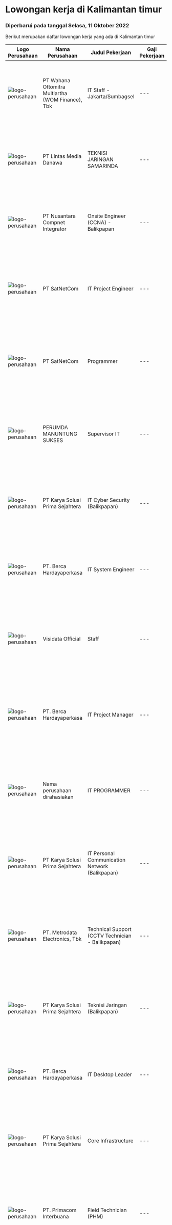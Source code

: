 
  # Lowongan kerja di Kalimantan timur

  ### Diperbarui pada tanggal Selasa, 11 Oktober 2022

  Berikut merupakan daftar lowongan kerja yang ada di Kalimantan timur

  |Logo Perusahaan | Nama Perusahaan | Judul Pekerjaan | Gaji Pekerjaan | Lokasi | Deskripsi | Tanggal diunggah | Pranala |
  | -------------- | --------------- | --------------- | --------- | --------- | -------------- | ------- | ----------- |
  |![logo-perusahaan](https://image-service-cdn.seek.com.au/0cd0ed723dba304d73bfec64ce263da9360da79b/ee4dce1061f3f616224767ad58cb2fc751b8d2dc)|PT Wahana Ottomitra Multiartha (WOM Finance), Tbk|IT Staff - Jakarta/Sumbagsel|---|Samarinda|Job Description: Troubleshoot all IT system and network problems Monitoring and maintaining computer systems and networks Installing and configuring...|Selasa, 11 Oktober 2022|https://www.jobstreet.co.id/id/job/it-staff-jakarta-sumbagsel-4062697?token=0~40e48ef9-5075-4e9d-90f2-0b40d7b817f3&sectionRank=1&jobId=jobstreet-id-job-4062697|
|![logo-perusahaan](https://image-service-cdn.seek.com.au/4cc5b4edd8a09fb41741a122f57ee79a81b9a89e/ee4dce1061f3f616224767ad58cb2fc751b8d2dc)|PT Lintas Media Danawa|TEKNISI JARINGAN SAMARINDA|---|Samarinda|Kualifikasi: Usia maksimum saat melamar adalah 28 tahun Lulusan SMK/D3/S1 (TKJ, Teknik elektro, informatika, ilmu computer) dan sejenisnya Minimal...|Senin, 10 Oktober 2022|https://www.jobstreet.co.id/id/job/teknisi-jaringan-samarinda-4060990?token=0~40e48ef9-5075-4e9d-90f2-0b40d7b817f3&sectionRank=2&jobId=jobstreet-id-job-4060990|
|![logo-perusahaan](https://image-service-cdn.seek.com.au/faf1379cb2f8ff5c87162dc20c60c0d2f63dba1c/ee4dce1061f3f616224767ad58cb2fc751b8d2dc)|PT Nusantara Compnet Integrator|Onsite Engineer (CCNA) - Balikpapan|---|Balikpapan|Job Descriptions : Analyze customer needs Provide solutions and give recommendations to the customer according to their needs Preventive and...|Jumat, 07 Oktober 2022|https://www.jobstreet.co.id/id/job/onsite-engineer-ccna-balikpapan-4047918?token=0~40e48ef9-5075-4e9d-90f2-0b40d7b817f3&sectionRank=3&jobId=jobstreet-id-job-4047918|
|![logo-perusahaan](https://image-service-cdn.seek.com.au/6108f58b8d52b8e5523830ee4b11d6074377e515/ee4dce1061f3f616224767ad58cb2fc751b8d2dc)|PT SatNetCom|IT Project Engineer|---|Kalimantan Timur|Skills: Good Knowledge about IT System Good Knowledge of wire/wireless computer networking Good Knowledge about Electronic and Electrical System Good...|Kamis, 06 Oktober 2022|https://www.jobstreet.co.id/id/job/it-project-engineer-4057309?token=0~40e48ef9-5075-4e9d-90f2-0b40d7b817f3&sectionRank=4&jobId=jobstreet-id-job-4057309|
|![logo-perusahaan](https://image-service-cdn.seek.com.au/6108f58b8d52b8e5523830ee4b11d6074377e515/ee4dce1061f3f616224767ad58cb2fc751b8d2dc)|PT SatNetCom|Programmer|---|Balikpapan|Specific Requirements: Have good knowledge as programmer. Have experience for C#, Javascript, Windows Server, SQL Server, Basic IoT communication....|Rabu, 05 Oktober 2022|https://www.jobstreet.co.id/id/job/programmer-4056207?token=0~40e48ef9-5075-4e9d-90f2-0b40d7b817f3&sectionRank=5&jobId=jobstreet-id-job-4056207|
|![logo-perusahaan](https://i.ibb.co/sqvTCh9/112815900-stock-vector-no-image-available-icon-flat-vector.webp)|PERUMDA MANUNTUNG SUKSES|Supervisor IT|---|Balikpapan|Kualifikasi Pekerjaan Memiliki KTP balikpapan memiliki Sertifikat Oil and Gas Berpengalaman minimal 3 tahun di bidangnya Deskripsi pekerjaan﻿ Membuat...|Rabu, 05 Oktober 2022|https://www.jobstreet.co.id/id/job/supervisor-it-4057008?token=0~40e48ef9-5075-4e9d-90f2-0b40d7b817f3&sectionRank=6&jobId=jobstreet-id-job-4057008|
|![logo-perusahaan](https://image-service-cdn.seek.com.au/bb0f2c313297f2db3d497466b95d7da85644edc0/ee4dce1061f3f616224767ad58cb2fc751b8d2dc)|PT Karya Solusi Prima Sejahtera|IT Cyber Security (Balikpapan)|---|Balikpapan|Kualifikasi: Pendidikan D3/S1 Teknik Informatika/Teknik Elektro/Teknik Telekomunikasi. Memiliki pengalaman min. 3 tahun pada bidang terkait. Memiliki...|Selasa, 04 Oktober 2022|https://www.jobstreet.co.id/id/job/it-cyber-security-balikpapan-4035804?token=0~40e48ef9-5075-4e9d-90f2-0b40d7b817f3&sectionRank=7&jobId=jobstreet-id-job-4035804|
|![logo-perusahaan](https://image-service-cdn.seek.com.au/6a76252207cfed561e664c874d4631f4aefd8409/ee4dce1061f3f616224767ad58cb2fc751b8d2dc)|PT. Berca Hardayaperkasa|IT System Engineer|---|Jakarta Pusat|Description: Monitoring and managing all installed systems and infrastructure include PC and notebook Handle windows server 2008 Handle server email,...|Selasa, 04 Oktober 2022|https://www.jobstreet.co.id/id/job/it-system-engineer-4055250?token=0~40e48ef9-5075-4e9d-90f2-0b40d7b817f3&sectionRank=8&jobId=jobstreet-id-job-4055250|
|![logo-perusahaan](https://i.ibb.co/sqvTCh9/112815900-stock-vector-no-image-available-icon-flat-vector.webp)|Visidata Official|Staff|---|Balikpapan|Kualifikasi Pekerjaan Pendidikan minimal SMK jurusan TKJ Dapat dan mampu berkomunikasi dengan baik Jujur, disiplin, dan pekerja keras Mampu instalasi...|Kamis, 06 Oktober 2022|https://www.jobstreet.co.id/id/job/staff-4058061?token=0~40e48ef9-5075-4e9d-90f2-0b40d7b817f3&sectionRank=9&jobId=jobstreet-id-job-4058061|
|![logo-perusahaan](https://image-service-cdn.seek.com.au/6a76252207cfed561e664c874d4631f4aefd8409/ee4dce1061f3f616224767ad58cb2fc751b8d2dc)|PT. Berca Hardayaperkasa|IT Project Manager|---|Jakarta Raya|Deskripsi: Menangani dan mengontrol berlangsungnya project sesuai dengan waktu yang telah ditentukan. Berkoordinasi dengan client/management untuk...|Selasa, 04 Oktober 2022|https://www.jobstreet.co.id/id/job/it-project-manager-4055283?token=0~40e48ef9-5075-4e9d-90f2-0b40d7b817f3&sectionRank=10&jobId=jobstreet-id-job-4055283|
|![logo-perusahaan](https://i.ibb.co/sqvTCh9/112815900-stock-vector-no-image-available-icon-flat-vector.webp)|Nama perusahaan dirahasiakan|IT PROGRAMMER|---|Balikpapan|USIA MAKSIMAL 35 TAHUN MINIMAL S1 INFORMATIKA ATAU BIDANG TERKAIT MEMILIKI PENGALAMAN MINIMAL 2 TAHUN Paham terkait PHP Framework seperti Laravel,...|Minggu, 02 Oktober 2022|https://www.jobstreet.co.id/id/job/it-programmer-4035274?token=0~40e48ef9-5075-4e9d-90f2-0b40d7b817f3&sectionRank=11&jobId=jobstreet-id-job-4035274|
|![logo-perusahaan](https://image-service-cdn.seek.com.au/bb0f2c313297f2db3d497466b95d7da85644edc0/ee4dce1061f3f616224767ad58cb2fc751b8d2dc)|PT Karya Solusi Prima Sejahtera|IT Personal Communication Network (Balikpapan)|---|Balikpapan|KUALIFIKASI: Usia maksimal 25 tahun. Pendidikan diutamakan lulusan SMK jurusan Teknik Komputer dan Jaringan. Memiliki kemampuan komunikasi yang baik...|Sabtu, 01 Oktober 2022|https://www.jobstreet.co.id/id/job/it-personal-communication-network-balikpapan-4034245?token=0~40e48ef9-5075-4e9d-90f2-0b40d7b817f3&sectionRank=12&jobId=jobstreet-id-job-4034245|
|![logo-perusahaan](https://image-service-cdn.seek.com.au/0d75518309b56a3cff39daa569b0ba02cc7a22f2/ee4dce1061f3f616224767ad58cb2fc751b8d2dc)|PT. Metrodata Electronics, Tbk|Technical Support (CCTV Technician - Balikpapan)|---|Balikpapan|KUALIFIKASI PERSONIL CCTV Technician Pendidikan minimal D3 Pengalaman minimal 5 tahun Memiliki Sertifikasi bekerja di Ketinggian Maksimal usia 50...|Jumat, 30 September 2022|https://www.jobstreet.co.id/id/job/technical-support-cctv-technician-balikpapan-4039514?token=0~40e48ef9-5075-4e9d-90f2-0b40d7b817f3&sectionRank=13&jobId=jobstreet-id-job-4039514|
|![logo-perusahaan](https://image-service-cdn.seek.com.au/bb0f2c313297f2db3d497466b95d7da85644edc0/ee4dce1061f3f616224767ad58cb2fc751b8d2dc)|PT Karya Solusi Prima Sejahtera|Teknisi Jaringan (Balikpapan)|---|Balikpapan|KUALIFIKASI Pendidikan minimal SMK Teknik Komputer &amp; Jaringan/D3 jurusan Telekomunikasi Memiliki pengalaman sebagai teknisi minimal 1 tahun ...|Senin, 03 Oktober 2022|https://www.jobstreet.co.id/id/job/teknisi-jaringan-balikpapan-4052341?token=0~40e48ef9-5075-4e9d-90f2-0b40d7b817f3&sectionRank=14&jobId=jobstreet-id-job-4052341|
|![logo-perusahaan](https://image-service-cdn.seek.com.au/6a76252207cfed561e664c874d4631f4aefd8409/ee4dce1061f3f616224767ad58cb2fc751b8d2dc)|PT. Berca Hardayaperkasa|IT Desktop Leader|---|Kalimantan Timur|Responsibilities: Analyzing, diagnosing, and installation to several areas including desktop hardware, operating systems, active directory,...|Jumat, 30 September 2022|https://www.jobstreet.co.id/id/job/it-desktop-leader-4050596?token=0~40e48ef9-5075-4e9d-90f2-0b40d7b817f3&sectionRank=15&jobId=jobstreet-id-job-4050596|
|![logo-perusahaan](https://image-service-cdn.seek.com.au/bb0f2c313297f2db3d497466b95d7da85644edc0/ee4dce1061f3f616224767ad58cb2fc751b8d2dc)|PT Karya Solusi Prima Sejahtera|Core Infrastructure|---|Balikpapan|Kualifikasi:  Pendidikan Minimal D3/S1 pada bidang yang sesuai. Diutamakan berpengalaman 3 tahun Memiliki Kemampuan Komunikasi yang Baik Mempunyai...|Jumat, 30 September 2022|https://www.jobstreet.co.id/id/job/core-infrastructure-4033534?token=0~40e48ef9-5075-4e9d-90f2-0b40d7b817f3&sectionRank=16&jobId=jobstreet-id-job-4033534|
|![logo-perusahaan](https://image-service-cdn.seek.com.au/854a95052fb85ec75c3b07d4e565eed32b017f7f/ee4dce1061f3f616224767ad58cb2fc751b8d2dc)|PT. Primacom Interbuana|Field Technician (PHM)|---|Balikpapan|Kualifikasi: Pendidikan SMK/D3, Teknik Jaringan Komp,/IT/SI/Elektro Memiliki Pengalaman di bidang jaringan Radio/VSAT menjadi nilai tambah Memiliki...|Rabu, 28 September 2022|https://www.jobstreet.co.id/id/job/field-technician-phm-4036794?token=0~40e48ef9-5075-4e9d-90f2-0b40d7b817f3&sectionRank=17&jobId=jobstreet-id-job-4036794|
|![logo-perusahaan](https://image-service-cdn.seek.com.au/6a76252207cfed561e664c874d4631f4aefd8409/ee4dce1061f3f616224767ad58cb2fc751b8d2dc)|PT. Berca Hardayaperkasa|IT Helpdesk Support area Kalimantan Timur|---|Balikpapan|Tugas &amp; Tanggung Jawab: Melakukan support helpdesk kepada seluruh karyawan (join domain, data migration, etc.) Melakukan analisa...|Senin, 26 September 2022|https://www.jobstreet.co.id/id/job/it-helpdesk-support-area-kalimantan-timur-4044005?token=0~40e48ef9-5075-4e9d-90f2-0b40d7b817f3&sectionRank=18&jobId=jobstreet-id-job-4044005|
|![logo-perusahaan](https://image-service-cdn.seek.com.au/bb0f2c313297f2db3d497466b95d7da85644edc0/ee4dce1061f3f616224767ad58cb2fc751b8d2dc)|PT Karya Solusi Prima Sejahtera|IT Infrastructure (Balikpapan)|---|Balikpapan|KUALIFIKASI: Usia maksimal 25 tahun. Pendidikan diutamakan lulusan SMK jurusan Teknik Komputer dan Jaringan Memiliki kemampuan komunikasi yang baik...|Minggu, 25 September 2022|https://www.jobstreet.co.id/id/job/it-infrastructure-balikpapan-4034139?token=0~40e48ef9-5075-4e9d-90f2-0b40d7b817f3&sectionRank=19&jobId=jobstreet-id-job-4034139|
|![logo-perusahaan](https://image-service-cdn.seek.com.au/ff675ef8c2c432ea31bd8eaf90a9b4e0ace27a1c/ee4dce1061f3f616224767ad58cb2fc751b8d2dc)|PT Pratesis|Application Support (Penempatan Balikpapan)|---|Kalimantan Timur|JOB ROLE Giving support for dedicated application Handling client Deliver problem solving  REQUIREMENTS Fresh graduate are welcome to apply Have...|Selasa, 27 September 2022|https://www.jobstreet.co.id/id/job/application-support-penempatan-balikpapan-4046790?token=0~40e48ef9-5075-4e9d-90f2-0b40d7b817f3&sectionRank=20&jobId=jobstreet-id-job-4046790|
|![logo-perusahaan](https://image-service-cdn.seek.com.au/bb0f2c313297f2db3d497466b95d7da85644edc0/ee4dce1061f3f616224767ad58cb2fc751b8d2dc)|PT Karya Solusi Prima Sejahtera|Admin & Reporting|---|Balikpapan|Kualifikasi:  Pendidikan Minimal D3/S1 pada bidang yang sesuai. Diutamakan berpengalaman 3 tahun Memiliki Kemampuan Komunikasi yang Baik Mempunyai...|Sabtu, 24 September 2022|https://www.jobstreet.co.id/id/job/admin-reporting-4033511?token=0~40e48ef9-5075-4e9d-90f2-0b40d7b817f3&sectionRank=21&jobId=jobstreet-id-job-4033511|
|![logo-perusahaan](https://image-service-cdn.seek.com.au/ffbcd8309fe4010672e6779bce48c2652d16094e/ee4dce1061f3f616224767ad58cb2fc751b8d2dc)|PT Binayasa Karya Pratama|TEKNISI KOMPUTER|---|Kalimantan Barat|Tanggung Jawab Pekerjaan: Melakukan pemantauan terhadap perangkat serta maintenance yang bersifat preventif seperti update patch Operating System dan...|Kamis, 22 September 2022|https://www.jobstreet.co.id/id/job/teknisi-komputer-4042027?token=0~40e48ef9-5075-4e9d-90f2-0b40d7b817f3&sectionRank=22&jobId=jobstreet-id-job-4042027|
|![logo-perusahaan](https://image-service-cdn.seek.com.au/26b393dd48c975eda8e0a58809c07bd6e5fb0807/ee4dce1061f3f616224767ad58cb2fc751b8d2dc)|PT Radinka Anugra|Help Desk Support Engineer|---|Kota Banda Aceh|Responsibilities: Dealing with incoming faults in a professional, courteous manner over the phone and via email Taking ownership of faults and...|Kamis, 22 September 2022|https://www.jobstreet.co.id/id/job/help-desk-support-engineer-4041916?token=0~40e48ef9-5075-4e9d-90f2-0b40d7b817f3&sectionRank=23&jobId=jobstreet-id-job-4041916|
|![logo-perusahaan](https://image-service-cdn.seek.com.au/65ac88dbdfb1f4056a6e96d1d96fb2fc637747ff/ee4dce1061f3f616224767ad58cb2fc751b8d2dc)|PT Tangara Mitrakom (EMTEK Group)|Teknisi VSAT Jakarta Selatan, Jakarta Pusat, Medan, Makassar|---|Jakarta Raya|LOWONGAN INI UNTUK TEKNISI VSAT AREA: TEKNISI VSAT JAKARTA PUSAT TEKNISI VSAT JAKARTA SELATAN TEKNISI VSAT MAKASSAR TEKNISI VSAT MEDAN Deskripsi...|Selasa, 20 September 2022|https://www.jobstreet.co.id/id/job/teknisi-vsat-jakarta-selatan-jakarta-pusat-medan-makassar-4038531?token=0~40e48ef9-5075-4e9d-90f2-0b40d7b817f3&sectionRank=24&jobId=jobstreet-id-job-4038531|
|![logo-perusahaan](https://image-service-cdn.seek.com.au/7a8afb08e7ade5f8595a17c197ed8297b2d29151/ee4dce1061f3f616224767ad58cb2fc751b8d2dc)|Rumah Sakit Medika Sangatta|IT Support|---|Kutai Timur|Kualifikasi Pekerjaan Usia maksimal 30 tahun Pendidikan minimal SMA/SMK/ Tekhnik komputer Jaringan Menguasai Jaringan beserta topologinya Mampu...|Selasa, 20 September 2022|https://www.jobstreet.co.id/id/job/it-support-4037863?token=0~40e48ef9-5075-4e9d-90f2-0b40d7b817f3&sectionRank=25&jobId=jobstreet-id-job-4037863|


  [Kembali ke daftar lowongan kerja 🔙](../README.md#daftar-lowongan-kerja)
  